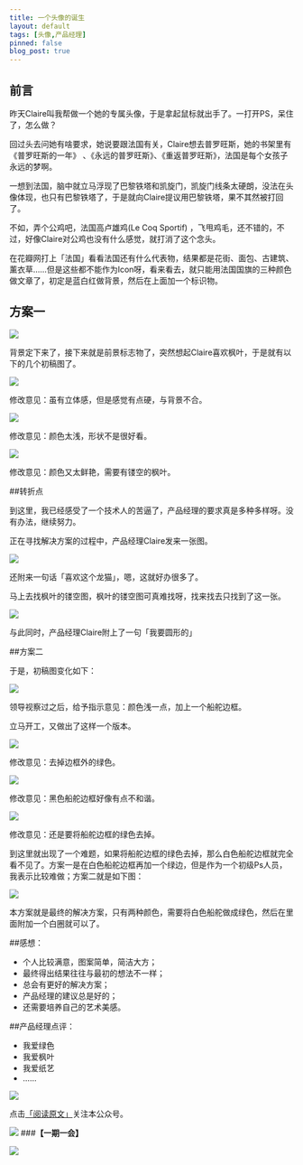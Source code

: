 ```yaml
---
title: 一个头像的诞生
layout: default
tags: [头像,产品经理]
pinned: false
blog_post: true
---
```



## 前言

昨天Claire叫我帮做一个她的专属头像，于是拿起鼠标就出手了。一打开PS，呆住了，怎么做？

回过头去问她有啥要求，她说要跟法国有关，Claire想去普罗旺斯，她的书架里有《普罗旺斯的一年》 、《永远的普罗旺斯》、《重返普罗旺斯》，法国是每个女孩子永远的梦啊。

一想到法国，脑中就立马浮现了巴黎铁塔和凯旋门，凯旋门线条太硬朗，没法在头像体现，也只有巴黎铁塔了，于是就向Claire提议用巴黎铁塔，果不其然被打回了。

不如，弄个公鸡吧，法国高卢雄鸡(Le Coq Sportif) ，飞甩鸡毛，还不错的，不过，好像Claire对公鸡也没有什么感觉，就打消了这个念头。

在花瓣网打上「法国」看看法国还有什么代表物，结果都是花街、面包、古建筑、薰衣草……但是这些都不能作为Icon呀，看来看去，就只能用法国国旗的三种颜色做文章了，初定是蓝白红做背景，然后在上面加一个标识物。

## 方案一

![](http://pic.yupoo.com/vankos_v/DIzUoOeR/djh19.jpg)

背景定下来了，接下来就是前景标志物了，突然想起Claire喜欢枫叶，于是就有以下的几个初稿图了。

![](http://pic.yupoo.com/vankos_v/DIzWHuvz/bP0OP.png)

修改意见：虽有立体感，但是感觉有点硬，与背景不合。

![](http://pic.yupoo.com/vankos_v/DIzVXqOd/BCbaj.png)

修改意见：颜色太浅，形状不是很好看。

![](http://pic.yupoo.com/vankos_v/DIzWHJc2/GZkje.png)

修改意见：颜色又太鲜艳，需要有镂空的枫叶。

##转折点

到这里，我已经感受了一个技术人的苦逼了，产品经理的要求真是多种多样呀。没有办法，继续努力。

正在寻找解决方案的过程中，产品经理Claire发来一张图。

![](http://pic.yupoo.com/vankos_v/DIzYVIq7/qSayn.jpg)

还附来一句话「喜欢这个龙猫」，嗯，这就好办很多了。

马上去找枫叶的镂空图，枫叶的镂空图可真难找呀，找来找去只找到了这一张。

![](http://pic.yupoo.com/vankos_v/DIA2GH6b/Y9nsf.jpg)

与此同时，产品经理Claire附上了一句「我要圆形的」

##方案二

于是，初稿图变化如下：

![](http://pic.yupoo.com/vankos_v/DIA0VKEy/qTm5r.png)

领导视察过之后，给予指示意见：颜色浅一点，加上一个船舵边框。

立马开工，又做出了这样一个版本。

![](http://pic.yupoo.com/vankos_v/DIA53aAY/BdJCQ.png)

修改意见：去掉边框外的绿色。

![](http://pic.yupoo.com/vankos_v/DIA53K3m/8NkXc.png)

修改意见：黑色船舵边框好像有点不和谐。

![](http://pic.yupoo.com/vankos_v/DIA4k9iI/X3Gns.png)

修改意见：还是要将船舵边框的绿色去掉。

到这里就出现了一个难题，如果将船舵边框的绿色去掉，那么白色船舵边框就完全看不见了。方案一是在白色船舵边框再加一个绿边，但是作为一个初级Ps人员，我表示比较难做；方案二就是如下图：

![](http://pic.yupoo.com/vankos_v/DIA53WZZ/NSduk.png)

本方案就是最终的解决方案，只有两种颜色，需要将白色船舵做成绿色，然后在里面附加一个白圈就可以了。

##感想：

- 个人比较满意，图案简单，简洁大方；
- 最终得出结果往往与最初的想法不一样；
- 总会有更好的解决方案；
- 产品经理的建议总是好的；
- 还需要培养自己的艺术美感。

##产品经理点评：

- 我爱绿色
- 我爱枫叶
- 我爱纸艺
- ……


![](http://cnfeat.qiniudn.com/%E7%AD%BE%E5%90%8D.png)

点击[「阅读原文」](http://mp.weixin.qq.com/s?__biz=MzA4MTQ0NDQxNg==&mid=200320608&idx=1&sn=0156368e9ddd0cd638e371d127ddb2ed&uin=MTgwMjY4MjE0MA%3D%3D)关注本公众号。

![](http://cnfeat.qiniudn.com/%E5%9B%BE%E5%83%8F%202014-03-27-00-56.png)
###**【一期一会】**

![](http://pic.yupoo.com/vankos_v/DIAkkRj8/ZF165.png)









